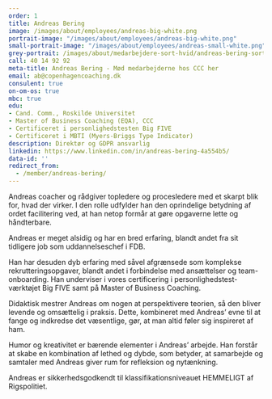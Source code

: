 ```yaml
---
order: 1
title: Andreas Bering
image: /images/about/employees/andreas-big-white.png
portrait-image: "/images/about/employees/andreas-big-white.png"
small-portrait-image: "/images/about/employees/andreas-small-white.png"
grey-portrait: /images/about/medarbejdere-sort-hvid/andreas-bering-sort-hvid.png
call: 40 14 92 92
meta-title: Andreas Bering - Mød medarbejderne hos CCC her
email: ab@copenhagencoaching.dk
consulent: true
on-om-os: true
mbc: true
edu:
- Cand. Comm., Roskilde Universitet
- Master of Business Coaching (EQA), CCC
- Certificeret i personlighedstesten Big FIVE
- Certificeret i MBTI (Myers-Briggs Type Indicator)
description: Direktør og GDPR ansvarlig
linkedin: https://www.linkedin.com/in/andreas-bering-4a554b5/
data-id: ''
redirect_from:
  - /member/andreas-bering/
---
```


Andreas coacher og rådgiver topledere og procesledere med et skarpt blik for, hvad der virker. I den rolle udfylder han den oprindelige betydning af ordet facilitering ved, at han netop formår at gøre opgaverne lette og håndterbare.  

Andreas er meget alsidig og har en bred erfaring, blandt andet fra sit tidligere job som uddannelseschef i FDB.

Han har desuden dyb erfaring med såvel afgrænsede som komplekse rekrutteringsopgaver, blandt andet i forbindelse med ansættelser og team-onboarding. Han underviser i vores certificering i personlighedstest-værktøjet Big FIVE samt på Master of Business Coaching.

Didaktisk mestrer Andreas om nogen at perspektivere teorien, så den bliver levende og omsættelig i praksis. Dette, kombineret med Andreas’ evne til at fange og indkredse det væsentlige, gør, at man altid føler sig inspireret af ham.

Humor og kreativitet er bærende elementer i Andreas’ arbejde. Han forstår at skabe en kombination af lethed og dybde, som betyder, at samarbejde og samtaler med Andreas giver rum for refleksion og nytænkning.

Andreas er sikkerhedsgodkendt til klassifikationsniveauet HEMMELIGT af Rigspolitiet.